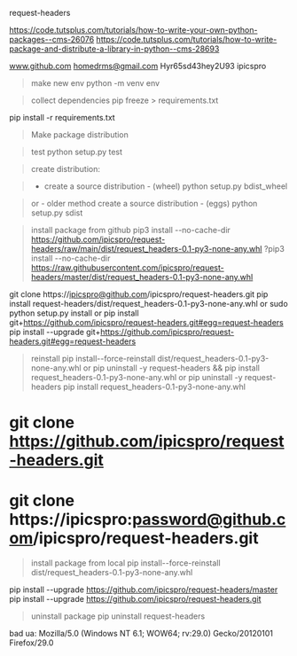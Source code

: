 request-headers

https://code.tutsplus.com/tutorials/how-to-write-your-own-python-packages--cms-26076
https://code.tutsplus.com/tutorials/how-to-write-package-and-distribute-a-library-in-python--cms-28693

www.github.com	homedrms@gmail.com	Hyr65sd43hey2U93	ipicspro

> make new env
python -m venv env

> collect dependencies
pip freeze > requirements.txt

pip install -r requirements.txt

>Make package distribution

> test
python setup.py test




> create distribution:

> * create a source distribution - (wheel)
python setup.py bdist_wheel

> or - older method
> create a source distribution - (eggs)
python setup.py sdist




> install package from github
pip3 install --no-cache-dir https://github.com/ipicspro/request-headers/raw/main/dist/request_headers-0.1-py3-none-any.whl
?pip3 install --no-cache-dir https://raw.githubusercontent.com/ipicspro/request-headers/master/dist/request_headers-0.1-py3-none-any.whl

git clone https://ipicspro@github.com/ipicspro/request-headers.git
pip install request-headers/dist/request_headers-0.1-py3-none-any.whl
or
sudo python setup.py install
or 
pip install git+https://github.com/ipicspro/request-headers.git#egg=request-headers
pip install --upgrade git+https://github.com/ipicspro/request-headers.git#egg=request-headers



> reinstall
pip install--force-reinstall dist/request_headers-0.1-py3-none-any.whl
or
pip uninstall -y request-headers && pip install request_headers-0.1-py3-none-any.whl
or
pip uninstall -y request-headers
pip install request_headers-0.1-py3-none-any.whl


# git clone https://github.com/ipicspro/request-headers.git
# git clone https://ipicspro:password@github.com/ipicspro/request-headers.git

> install package from local
pip install--force-reinstall dist/request_headers-0.1-py3-none-any.whl

pip install --upgrade https://github.com/ipicspro/request-headers/master
pip install --upgrade https://github.com/ipicspro/request-headers.git





> uninstall package
pip uninstall request-headers













bad ua:
Mozilla/5.0 (Windows NT 6.1; WOW64; rv:29.0) Gecko/20120101 Firefox/29.0
